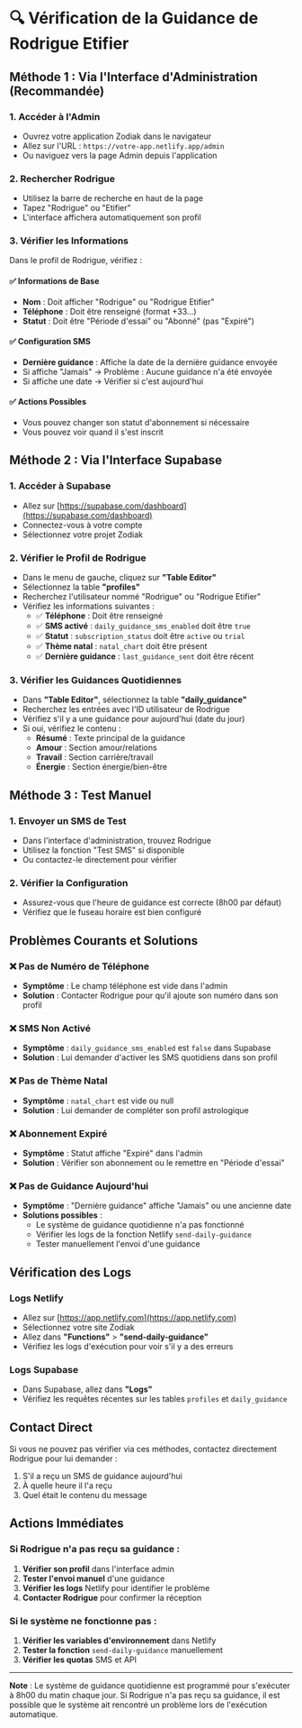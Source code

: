 # 🔍 Vérification de la Guidance de Rodrigue Etifier

## Méthode 1 : Via l'Interface d'Administration (Recommandée)

### 1. Accéder à l'Admin
- Ouvrez votre application Zodiak dans le navigateur
- Allez sur l'URL : `https://votre-app.netlify.app/admin`
- Ou naviguez vers la page Admin depuis l'application

### 2. Rechercher Rodrigue
- Utilisez la barre de recherche en haut de la page
- Tapez "Rodrigue" ou "Etifier"
- L'interface affichera automatiquement son profil

### 3. Vérifier les Informations
Dans le profil de Rodrigue, vérifiez :

#### ✅ Informations de Base
- **Nom** : Doit afficher "Rodrigue" ou "Rodrigue Etifier"
- **Téléphone** : Doit être renseigné (format +33...)
- **Statut** : Doit être "Période d'essai" ou "Abonné" (pas "Expiré")

#### ✅ Configuration SMS
- **Dernière guidance** : Affiche la date de la dernière guidance envoyée
- Si affiche "Jamais" → Problème : Aucune guidance n'a été envoyée
- Si affiche une date → Vérifier si c'est aujourd'hui

#### ✅ Actions Possibles
- Vous pouvez changer son statut d'abonnement si nécessaire
- Vous pouvez voir quand il s'est inscrit

## Méthode 2 : Via l'Interface Supabase

### 1. Accéder à Supabase
- Allez sur [https://supabase.com/dashboard](https://supabase.com/dashboard)
- Connectez-vous à votre compte
- Sélectionnez votre projet Zodiak

### 2. Vérifier le Profil de Rodrigue
- Dans le menu de gauche, cliquez sur **"Table Editor"**
- Sélectionnez la table **"profiles"**
- Recherchez l'utilisateur nommé "Rodrigue" ou "Rodrigue Etifier"
- Vérifiez les informations suivantes :
  - ✅ **Téléphone** : Doit être renseigné
  - ✅ **SMS activé** : `daily_guidance_sms_enabled` doit être `true`
  - ✅ **Statut** : `subscription_status` doit être `active` ou `trial`
  - ✅ **Thème natal** : `natal_chart` doit être présent
  - ✅ **Dernière guidance** : `last_guidance_sent` doit être récent

### 3. Vérifier les Guidances Quotidiennes
- Dans **"Table Editor"**, sélectionnez la table **"daily_guidance"**
- Recherchez les entrées avec l'ID utilisateur de Rodrigue
- Vérifiez s'il y a une guidance pour aujourd'hui (date du jour)
- Si oui, vérifiez le contenu :
  - **Résumé** : Texte principal de la guidance
  - **Amour** : Section amour/relations
  - **Travail** : Section carrière/travail
  - **Énergie** : Section énergie/bien-être

## Méthode 3 : Test Manuel

### 1. Envoyer un SMS de Test
- Dans l'interface d'administration, trouvez Rodrigue
- Utilisez la fonction "Test SMS" si disponible
- Ou contactez-le directement pour vérifier

### 2. Vérifier la Configuration
- Assurez-vous que l'heure de guidance est correcte (8h00 par défaut)
- Vérifiez que le fuseau horaire est bien configuré

## Problèmes Courants et Solutions

### ❌ Pas de Numéro de Téléphone
- **Symptôme** : Le champ téléphone est vide dans l'admin
- **Solution** : Contacter Rodrigue pour qu'il ajoute son numéro dans son profil

### ❌ SMS Non Activé
- **Symptôme** : `daily_guidance_sms_enabled` est `false` dans Supabase
- **Solution** : Lui demander d'activer les SMS quotidiens dans son profil

### ❌ Pas de Thème Natal
- **Symptôme** : `natal_chart` est vide ou null
- **Solution** : Lui demander de compléter son profil astrologique

### ❌ Abonnement Expiré
- **Symptôme** : Statut affiche "Expiré" dans l'admin
- **Solution** : Vérifier son abonnement ou le remettre en "Période d'essai"

### ❌ Pas de Guidance Aujourd'hui
- **Symptôme** : "Dernière guidance" affiche "Jamais" ou une ancienne date
- **Solutions possibles** :
  - Le système de guidance quotidienne n'a pas fonctionné
  - Vérifier les logs de la fonction Netlify `send-daily-guidance`
  - Tester manuellement l'envoi d'une guidance

## Vérification des Logs

### Logs Netlify
- Allez sur [https://app.netlify.com](https://app.netlify.com)
- Sélectionnez votre site Zodiak
- Allez dans **"Functions"** > **"send-daily-guidance"**
- Vérifiez les logs d'exécution pour voir s'il y a des erreurs

### Logs Supabase
- Dans Supabase, allez dans **"Logs"**
- Vérifiez les requêtes récentes sur les tables `profiles` et `daily_guidance`

## Contact Direct

Si vous ne pouvez pas vérifier via ces méthodes, contactez directement Rodrigue pour lui demander :
1. S'il a reçu un SMS de guidance aujourd'hui
2. À quelle heure il l'a reçu
3. Quel était le contenu du message

## Actions Immédiates

### Si Rodrigue n'a pas reçu sa guidance :
1. **Vérifier son profil** dans l'interface admin
2. **Tester l'envoi manuel** d'une guidance
3. **Vérifier les logs** Netlify pour identifier le problème
4. **Contacter Rodrigue** pour confirmer la réception

### Si le système ne fonctionne pas :
1. **Vérifier les variables d'environnement** dans Netlify
2. **Tester la fonction** `send-daily-guidance` manuellement
3. **Vérifier les quotas** SMS et API

---

**Note** : Le système de guidance quotidienne est programmé pour s'exécuter à 8h00 du matin chaque jour. Si Rodrigue n'a pas reçu sa guidance, il est possible que le système ait rencontré un problème lors de l'exécution automatique. 
